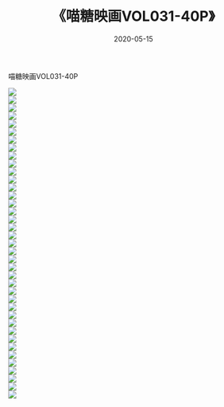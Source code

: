 ﻿---
layout: post
title:  《喵糖映画VOL031-40P》
date:   2020-05-15
img: http://img.660000.xyz/Sharelink/性感/2020/喵糖映画VOL031-40P/000.jpg
categories: [美女, 清纯, 唯美]
---

喵糖映画VOL031-40P

  ![](http://img.660000.xyz/Sharelink/性感/2020/喵糖映画VOL031-40P/001.jpg) <br> ![](http://img.660000.xyz/Sharelink/性感/2020/喵糖映画VOL031-40P/002.jpg) <br> ![](http://img.660000.xyz/Sharelink/性感/2020/喵糖映画VOL031-40P/003.jpg) <br> ![](http://img.660000.xyz/Sharelink/性感/2020/喵糖映画VOL031-40P/004.jpg) <br> ![](http://img.660000.xyz/Sharelink/性感/2020/喵糖映画VOL031-40P/005.jpg) <br> ![](http://img.660000.xyz/Sharelink/性感/2020/喵糖映画VOL031-40P/006.jpg) <br> ![](http://img.660000.xyz/Sharelink/性感/2020/喵糖映画VOL031-40P/007.jpg) <br> ![](http://img.660000.xyz/Sharelink/性感/2020/喵糖映画VOL031-40P/008.jpg) <br> ![](http://img.660000.xyz/Sharelink/性感/2020/喵糖映画VOL031-40P/009.jpg) <br> ![](http://img.660000.xyz/Sharelink/性感/2020/喵糖映画VOL031-40P/010.jpg) <br> ![](http://img.660000.xyz/Sharelink/性感/2020/喵糖映画VOL031-40P/011.jpg) <br> ![](http://img.660000.xyz/Sharelink/性感/2020/喵糖映画VOL031-40P/012.jpg) <br> ![](http://img.660000.xyz/Sharelink/性感/2020/喵糖映画VOL031-40P/013.jpg) <br> ![](http://img.660000.xyz/Sharelink/性感/2020/喵糖映画VOL031-40P/014.jpg) <br> ![](http://img.660000.xyz/Sharelink/性感/2020/喵糖映画VOL031-40P/015.jpg) <br> ![](http://img.660000.xyz/Sharelink/性感/2020/喵糖映画VOL031-40P/016.jpg) <br> ![](http://img.660000.xyz/Sharelink/性感/2020/喵糖映画VOL031-40P/017.jpg) <br> ![](http://img.660000.xyz/Sharelink/性感/2020/喵糖映画VOL031-40P/018.jpg) <br> ![](http://img.660000.xyz/Sharelink/性感/2020/喵糖映画VOL031-40P/019.jpg) <br> ![](http://img.660000.xyz/Sharelink/性感/2020/喵糖映画VOL031-40P/020.jpg) <br> ![](http://img.660000.xyz/Sharelink/性感/2020/喵糖映画VOL031-40P/021.jpg) <br> ![](http://img.660000.xyz/Sharelink/性感/2020/喵糖映画VOL031-40P/022.jpg) <br> ![](http://img.660000.xyz/Sharelink/性感/2020/喵糖映画VOL031-40P/023.jpg) <br> ![](http://img.660000.xyz/Sharelink/性感/2020/喵糖映画VOL031-40P/024.jpg) <br> ![](http://img.660000.xyz/Sharelink/性感/2020/喵糖映画VOL031-40P/025.jpg) <br> ![](http://img.660000.xyz/Sharelink/性感/2020/喵糖映画VOL031-40P/026.jpg) <br> ![](http://img.660000.xyz/Sharelink/性感/2020/喵糖映画VOL031-40P/027.jpg) <br> ![](http://img.660000.xyz/Sharelink/性感/2020/喵糖映画VOL031-40P/028.jpg) <br> ![](http://img.660000.xyz/Sharelink/性感/2020/喵糖映画VOL031-40P/029.jpg) <br> ![](http://img.660000.xyz/Sharelink/性感/2020/喵糖映画VOL031-40P/030.jpg) <br> ![](http://img.660000.xyz/Sharelink/性感/2020/喵糖映画VOL031-40P/031.jpg) <br> ![](http://img.660000.xyz/Sharelink/性感/2020/喵糖映画VOL031-40P/032.jpg) <br> ![](http://img.660000.xyz/Sharelink/性感/2020/喵糖映画VOL031-40P/033.jpg) <br> ![](http://img.660000.xyz/Sharelink/性感/2020/喵糖映画VOL031-40P/034.jpg) <br> ![](http://img.660000.xyz/Sharelink/性感/2020/喵糖映画VOL031-40P/035.jpg) <br> ![](http://img.660000.xyz/Sharelink/性感/2020/喵糖映画VOL031-40P/036.jpg) <br> ![](http://img.660000.xyz/Sharelink/性感/2020/喵糖映画VOL031-40P/037.jpg) <br> ![](http://img.660000.xyz/Sharelink/性感/2020/喵糖映画VOL031-40P/038.jpg) <br> ![](http://img.660000.xyz/Sharelink/性感/2020/喵糖映画VOL031-40P/039.jpg) <br>